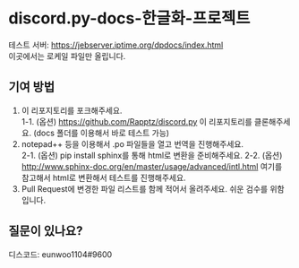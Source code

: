 # discord.py-docs-한글화-프로젝트
테스트 서버: https://jebserver.iptime.org/dpdocs/index.html  
이곳에서는 로케일 파일만 올립니다.  

## 기여 방법
1. 이 리포지토리를 포크해주세요.  
1-1. (옵션) https://github.com/Rapptz/discord.py 이 리포지토리를 클론해주세요. (docs 폴더를 이용해서 바로 테스트 가능)  
2. notepad++ 등을 이용해서 .po 파일들을 열고 번역을 진행해주세요.  
2-1. (옵션) pip install sphinx를 통해 html로 변환을 준비해주세요.
2-2. (옵션) http://www.sphinx-doc.org/en/master/usage/advanced/intl.html 여기를 참고해서 html로 변환해서 테스트를 진행해주세요.  
3. Pull Request에 변경한 파일 리스트를 함께 적어서 올려주세요. 쉬운 검수를 위함입니다.  

## 질문이 있나요?
디스코드: eunwoo1104#9600
